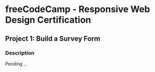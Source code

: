 # freeCodeCamp - Responsive Web Design Certification
## Project 1: Build a Survey Form
### Description
Pending ...